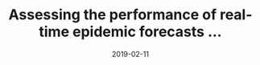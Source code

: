 ---
title: Assessing the performance of real-time epidemic forecasts ...
layout: post
date: 2019-02-11
ref-authors: Funk S, Camacho A, Kucharski AJ, Lowe R, Eggo RM, et al. 
ref-year: 2019
ref-title: "Assessing the performance of real-time epidemic forecasts: A case study of Ebola in the Western Area region of Sierra Leone, 2014-15"
ref-journal: PLoS Computational Biology
ref-vol: "15(2): e1006785"
ref-doi: doi.org/10.1371/journal.pcbi.1006785
---